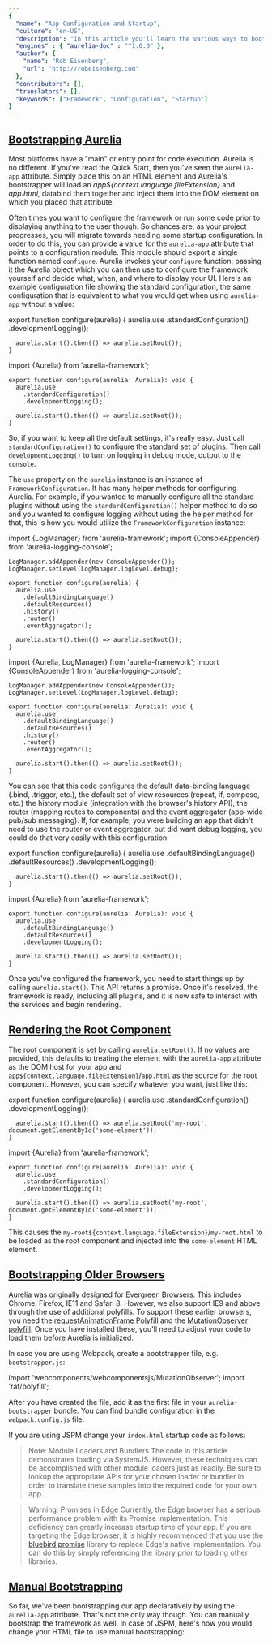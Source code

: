 ```yaml
---
{
  "name": "App Configuration and Startup",
  "culture": "en-US",
  "description": "In this article you'll learn the various ways to bootstrap and configure Aurelia, along with different mechanisms for controlling the initial render strategy.",
  "engines" : { "aurelia-doc" : "^1.0.0" },
  "author": {
  	"name": "Rob Eisenberg",
  	"url": "http://robeisenberg.com"
  },
  "contributors": [],
  "translators": [],
  "keywords": ["Framework", "Configuration", "Startup"]
}
---
```

## [Bootstrapping Aurelia](aurelia-doc://section/1/version/1.0.0)

Most platforms have a "main" or entry point for code execution. Aurelia is no different. If you've read the Quick Start, then you've seen the `aurelia-app` attribute. Simply place this on an HTML element and Aurelia's bootstrapper will load an _app${context.language.fileExtension}_ and _app.html_, databind them together and inject them into the DOM element on which you placed that attribute.

Often times you want to configure the framework or run some code prior to displaying anything to the user though. So chances are, as your project progresses, you will migrate towards needing some startup configuration. In order to do this, you can provide a value for the `aurelia-app` attribute that points to a configuration module. This module should export a single function named `configure`. Aurelia invokes your `configure` function, passing it the Aurelia object which you can then use to configure the framework yourself and decide what, when, and where to display your UI. Here's an example configuration file showing the standard configuration, the same configuration that is equivalent to what you would get when using `aurelia-app` without a value:

<code-listing heading="Standard Configuration">
  <source-code lang="ES 2015/2016">
    export function configure(aurelia) {
      aurelia.use
        .standardConfiguration()
        .developmentLogging();

      aurelia.start().then(() => aurelia.setRoot());
    }
  </source-code>
  <source-code lang="TypeScript">
    import {Aurelia} from 'aurelia-framework';

    export function configure(aurelia: Aurelia): void {
      aurelia.use
        .standardConfiguration()
        .developmentLogging();

      aurelia.start().then(() => aurelia.setRoot());
    }
  </source-code>
</code-listing>

So, if you want to keep all the default settings, it's really easy. Just call `standardConfiguration()` to configure the standard set of plugins. Then call `developmentLogging()` to turn on logging in debug mode, output to the `console`.

The `use` property on the `aurelia` instance is an instance of `FrameworkConfiguration`. It has many helper methods for configuring Aurelia. For example, if you wanted to manually configure all the standard plugins without using the `standardConfiguration()` helper method to do so and you wanted to configure logging without using the helper method for that, this is how you would utilize the `FrameworkConfiguration` instance:

<code-listing heading="Manual Configuration">
  <source-code lang="ES 2015/2016">
    import {LogManager} from 'aurelia-framework';
    import {ConsoleAppender} from 'aurelia-logging-console';

    LogManager.addAppender(new ConsoleAppender());
    LogManager.setLevel(LogManager.logLevel.debug);

    export function configure(aurelia) {
      aurelia.use
        .defaultBindingLanguage()
        .defaultResources()
        .history()
        .router()
        .eventAggregator();

      aurelia.start().then(() => aurelia.setRoot());
    }
  </source-code>
  <source-code lang="TypeScript">
    import {Aurelia, LogManager} from 'aurelia-framework';
    import {ConsoleAppender} from 'aurelia-logging-console';

    LogManager.addAppender(new ConsoleAppender());
    LogManager.setLevel(LogManager.logLevel.debug);

    export function configure(aurelia: Aurelia): void {
      aurelia.use
        .defaultBindingLanguage()
        .defaultResources()
        .history()
        .router()
        .eventAggregator();

      aurelia.start().then(() => aurelia.setRoot());
    }
  </source-code>
</code-listing>

You can see that this code configures the default data-binding language (.bind, .trigger, etc.), the default set of view resources (repeat, if, compose, etc.) the history module (integration with the browser's history API), the router (mapping routes to components) and the event aggregator (app-wide pub/sub messaging). If, for example, you were building an app that didn't need to use the router or event aggregator, but did want debug logging, you could do that very easily with this configuration:

<code-listing heading="Minimal Configuration">
  <source-code lang="ES 2015/2016">
    export function configure(aurelia) {
      aurelia.use
        .defaultBindingLanguage()
        .defaultResources()
        .developmentLogging();

      aurelia.start().then(() => aurelia.setRoot());
    }
  </source-code>
  <source-code lang="TypeScript">
    import {Aurelia} from 'aurelia-framework';

    export function configure(aurelia: Aurelia): void {
      aurelia.use
        .defaultBindingLanguage()
        .defaultResources()
        .developmentLogging();

      aurelia.start().then(() => aurelia.setRoot());
    }
  </source-code>
</code-listing>

Once you've configured the framework, you need to start things up by calling `aurelia.start()`. This API returns a promise. Once it's resolved, the framework is ready, including all plugins, and it is now safe to interact with the services and begin rendering.

## [Rendering the Root Component](aurelia-doc://section/2/version/1.0.0)

The root component is set by calling `aurelia.setRoot()`. If no values are provided, this defaults to treating the element with the `aurelia-app` attribute as the DOM host for your app and `app${context.language.fileExtension}`/`app.html` as the source for the root component. However, you can specify whatever you want, just like this:

<code-listing heading="Manual Root Component">
  <source-code lang="ES 2015/2016">
    export function configure(aurelia) {
      aurelia.use
        .standardConfiguration()
        .developmentLogging();

      aurelia.start().then(() => aurelia.setRoot('my-root', document.getElementById('some-element'));
    }
  </source-code>
  <source-code lang="TypeScript">
    import {Aurelia} from 'aurelia-framework';

    export function configure(aurelia: Aurelia): void {
      aurelia.use
        .standardConfiguration()
        .developmentLogging();

      aurelia.start().then(() => aurelia.setRoot('my-root', document.getElementById('some-element'));
    }
  </source-code>
</code-listing>

This causes the `my-root${context.language.fileExtension}`/`my-root.html` to be loaded as the root component and injected into the `some-element` HTML element.

## [Bootstrapping Older Browsers](aurelia-doc://section/3/version/1.0.0)

Aurelia was originally designed for Evergreen Browsers. This includes Chrome, Firefox, IE11 and Safari 8. However, we also support IE9 and above through the use of additional polyfills. To support these earlier browsers, you need the [requestAnimationFrame Polyfill](https://www.npmjs.com/package/raf) and the [MutationObserver polyfill](https://github.com/webcomponents/webcomponentsjs/tree/master/src). Once you have installed these, you'll need to adjust your code to load them before Aurelia is initialized.

In case you are using Webpack, create a bootstrapper file, e.g. `bootstrapper.js`:

<code-listing heading="Polyfill Configuration">
  <source-code lang="HTML">
    import 'webcomponents/webcomponentsjs/MutationObserver';
    import 'raf/polyfill';
  </source-code>
</code-listing>

After you have created the file, add it as the first file in your `aurelia-bootstrapper` bundle. You can find bundle configuration in the `webpack.config.js` file.

If you are using JSPM change your `index.html` startup code as follows:

<code-listing heading="Polyfill Configuration">
  <source-code lang="HTML">
    <!doctype html>
    <html>
      <head>
        <title>My App</title>
      </head>
      <body>
        <script src="jspm_packages/system.js"></script>
        <script src="config.js"></script>
        <script>
          SystemJS.import('raf/polyfill').then(function() {
            return SystemJS.import('aurelia-polyfills');
          }).then(function() {
            return SystemJS.import('webcomponents/webcomponentsjs/MutationObserver');
          }).then(function() {
            SystemJS.import('aurelia-bootstrapper');
          });
        </script>
      </body>
    </html>
  </source-code>
</code-listing>

> Note: Module Loaders and Bundlers
> The code in this article demonstrates loading via SystemJS. However, these techniques can be accomplished with other module loaders just as readily. Be sure to lookup the appropriate APIs for your chosen loader or bundler in order to translate these samples into the required code for your own app.

> Warning: Promises in Edge
> Currently, the Edge browser has a serious performance problem with its Promise implementation. This deficiency can greatly increase startup time of your app. If you are targeting the Edge browser, it is highly recommended that you use the [bluebird promise](http://bluebirdjs.com/docs/getting-started.html) library to replace Edge's native implementation. You can do this by simply referencing the library prior to loading other libraries.

## [Manual Bootstrapping](aurelia-doc://section/4/version/1.0.0)

So far, we've been bootstrapping our app declaratively by using the `aurelia-app` attribute. That's not the only way though. You can manually bootstrap the framework as well. In case of JSPM, here's how you would change your HTML file to use manual bootstrapping:

<code-listing heading="Manual Bootstrapping with JSPM">
  <source-code lang="HTML">
    <!doctype html>
    <html>
      <head>
        <title>My App</title>
      </head>
      <body>
        <script src="jspm_packages/system.js"></script>
        <script src="config.js"></script>
        <script>
          SystemJS.import('aurelia-bootstrapper').then(bootstrapper => {
            bootstrapper.bootstrap(function(aurelia) {
              aurelia.use
                .standardConfiguration()
                .developmentLogging();

              aurelia.start().then(() => aurelia.setRoot('app', document.body));
            });
          });
        </script>
      </body>
    </html>
  </source-code>
</code-listing>

In case you use Webpack, you can replace the `aurelia-bootstrapper-webpack` package with the `./src/main` entry file in the `aurelia-bootstrapper` bundle defined inside of `webpack.config.js`, and call the bootstrapper manually:


<code-listing heading="Manual Bootstrapping with Webpack">
  <source-code lang="ES 2015/2016">
    import {bootstrap} from 'aurelia-bootstrapper-webpack';

    bootstrap(async aurelia => {
      aurelia.use
        .standardConfiguration()
        .developmentLogging();

      await aurelia.start();
      aurelia.setRoot('app', document.body);
    });
  </source-code>
  <source-code lang="TypeScript">
    import {Aurelia} from 'aurelia-framework';
    import {bootstrap} from 'aurelia-bootstrapper-webpack';

    bootstrap(async (aurelia: Aurelia) => {
      aurelia.use
        .standardConfiguration()
        .developmentLogging();

      await aurelia.start();
      aurelia.setRoot('app', document.body);
    });
  </source-code>
</code-listing>

The function you pass to the `bootstrap` method is the same as the `configure` function from the examples above.

## [Making Resources Global](aurelia-doc://section/5/version/1.0.0)

When you create a view in Aurelia, it is completely encapsulated. In the same way that you must `import` modules into an ES2015/TypeScript module, you must also import or `require` components into an Aurelia view. However, certain components are used so frequently across views that it can become very tedious to import them over and over again. To solve this problem, Aurelia lets you explicitly declare certain "view resources" as global. In fact, the configuration helper method `defaultResources()` mentioned above does just that. It takes the default set of view resources, such as `repeat`, `if`, `compose`, etc, and makes them globally usable in every view. You can do the same with your own components. Here's how we could make the `my-component` custom element, located in a _resources_ subfolder of your project, globally available in all views.

<code-listing heading="Make a Component Global">
  <source-code lang="ES 2015/2016">
    export function configure(aurelia) {
      aurelia.use
        .standardConfiguration()
        .developmentLogging()
        .globalResources('resources/my-component');

      aurelia.start().then(() => aurelia.setRoot());
    }
  </source-code>
  <source-code lang="TypeScript">
    import {Aurelia} from 'aurelia-framework';

    export function configure(aurelia: Aurelia): void {
      aurelia.use
        .standardConfiguration()
        .developmentLogging()
        .globalResources('resources/my-component');

      aurelia.start().then(() => aurelia.setRoot());
    }
  </source-code>
</code-listing>

## [Organizing Your App with Features](aurelia-doc://section/6/version/1.0.0)

Sometimes you have whole group of components or related functionality that collectively form a "feature". This "feature" may even be owned by a particular set of developers on your team. You want these developers to be able to manage the configuration and resources of their own feature, without interfering with the other parts of the app. For this scenario, Aurelia provides the "feature" feature.

Imagine, as above, that we have a `my-component` component. Imagine that that was then one of a dozen components that formed a logical feature in your app called `my-feature`. Rather than place the feature's configuration logic inside the app's configuration module, we can place the feature's configuration inside its own feature configuration module.

To create a "feature", simply create a folder in your app; in the case of our example: `my-feature`. Inside that folder, place all the components and other code that pertain to that feature. Finally, create an `index${context.language.fileExtension}` file at the root of the `my-feature` folder. The `index${context.language.fileExtension}` file should export a single `configure` function. Here's what our code might look like for our hypothetical `my-feature` feature:

<code-listing heading="A Feature Module (index${context.language.fileExtension})">
  <source-code lang="ES 2015/2016">
    export function configure(config) {
      config.globalResources(['./my-component', './my-component-2', 'my-component-3', 'etc.']);
    }
  </source-code>
  <source-code lang="TypeScript">
    import {FrameworkConfiguration} from 'aurelia-framework';

    export function configure(config: FrameworkConfiguration): void {
      config.globalResources(['./my-component', './my-component-2', 'my-component-3', 'etc.']);
    }
  </source-code>
</code-listing>

The `configure` method receives an instance of the same `FrameworkConfiguration` object as the `aurelia.use` property. So, the feature can configure your app in any way it needs. An important note is that resources should be configured using paths relative to the `index${context.language.fileExtension}` itself.

How then do we turn this feature on in our app? Here's an app configuration file that shows:

<code-listing heading="Using a Feature">
  <source-code lang="ES 2015/2016">
    export function configure(aurelia) {
      aurelia.use
        .standardConfiguration()
        .developmentLogging()
        .feature('my-feature');

      aurelia.start().then(() => aurelia.setRoot());
    }
  </source-code>
  <source-code lang="TypeScript">
    import {Aurelia} from 'aurelia-framework';

    export function configure(aurelia: Aurelia): void {
      aurelia.use
        .standardConfiguration()
        .developmentLogging()
        .feature('my-feature');

      aurelia.start().then(() => aurelia.setRoot());
    }
  </source-code>
</code-listing>

## [Installing Plugins](aurelia-doc://section/7/version/1.0.0)

Similar to features, you can install 3rd party plugins. The main difference is that a "feature" is provided internally by your application, while a plugin is installed from a 3rd party source through your package manager.

To use a plugin, you first install the package. For example `jspm install my-plugin` would use jspm to install the `my-plugin` package. Once the package is installed, you must configure it in your application. Here's some code that shows how that works.

<code-listing heading="Using a Plugin">
  <source-code lang="ES 2015/2016">
    export function configure(aurelia) {
      aurelia.use
        .standardConfiguration()
        .developmentLogging()
        .plugin('my-plugin', pluginConfiguration);

      aurelia.start().then(() => aurelia.setRoot());
    }
  </source-code>
  <source-code lang="TypeScript">
    import {Aurelia} from 'aurelia-framework';

    export function configure(aurelia: Aurelia): void {
      aurelia.use
        .standardConfiguration()
        .developmentLogging()
        .plugin('my-plugin', pluginConfiguration);

      aurelia.start().then(() => aurelia.setRoot());
    }
  </source-code>
</code-listing>

Simply provide the same name used during installation, to the plugin API. Some plugins may require configuration (see the plugin's documentation for details). If so, pass the configuration object or configuration callback function as the second parameter of the `plugin` API.

## [Leveraging Progressive Enhancement](aurelia-doc://section/8/version/1.0.0)

So far you've seen Aurelia replacing a portion of the DOM with a root component. However, that's not the only way to render with Aurelia. Aurelia can also progressively enhance existing HTML.

Imagine that you want to generate your home page on the server, including using your server-side templating engine to render out HTML. Perhaps you've got custom components you created with Aurelia, but you want to render the custom elements on the server with some content, in order to make things a bit more SEO friendly. Or perhaps you have an existing, traditional web app, that you want to incrementally start adding Aurelia to. When the HTML is rendered in the browser, you want to progressively enhance that HTML and "bring it to life" by activating all the Aurelia component's rich behavior.

All this is possible with Aurelia, using a single method call: `enhance`. Instead of using `aurelia-app` let's use manual bootstrapping for this example. To progressively enhance the entire `body` of your HTML page, you can do something like this (JSPM-based example):

<code-listing heading="Progressive Enhancement">
  <source-code lang="HTML">
    <!doctype html>
    <html>
      <head>
        <title>My App</title>
      </head>
      <body>
        <my-component message="Enhance Me"></my-component>

        <script src="jspm_packages/system.js"></script>
        <script src="config.js"></script>
        <script>
          SystemJS.import('aurelia-bootstrapper').then(bootstrapper => {
            bootstrapper.bootstrap(function(aurelia){
              aurelia.use
                .defaultBindingLanguage()
                .defaultResources()
                .developmentLogging()
                .globalResources('resources/my-component');

              aurelia.start().then(() => aurelia.enhance());
            });
          });
        </script>
      </body>
    </html>
  </source-code>
</code-listing>

It's important to note that, in order for `enhance` to identify components to enhance in your HTML page, you need to declare those components as global resources, as we have above with the `my-component` component.

Optionally, you can provide an object instance to use as the data-binding context for the enhancement, or provide a specific part of the DOM to enhance. Here's an example that shows both (JSPM-based):

<code-listing heading="Customized Progressive Enhancement">
  <source-code lang="HTML">
    <!doctype html>
    <html>
      <head>
        <title>My App</title>
      </head>
      <body>
        <my-component message.bind="message"></my-component>

        <script src="jspm_packages/system.js"></script>
        <script src="config.js"></script>
        <script>
          SystemJS.import('aurelia-bootstrapper').then(bootstrapper => {
            bootstrapper.bootstrap(function(aurelia){
              aurelia.use
                .defaultBindingLanguage()
                .defaultResources()
                .developmentLogging()
                .globalResources('resources/my-component');

              var viewModel = {
                message: 'Enhanced'
              };

              aurelia.start().then(() => aurelia.enhance(viewModel, document.body));
            });
          });
        </script>
      </body>
    </html>
  </source-code>
</code-listing>

## [Customizing Conventions](aurelia-doc://section/9/version/1.0.0)

There are many things you may want to customize or configure as part of your application's bootstrap process. Once you have your main `configure` method in place and `aurelia-app` is pointing to that module, you can do just about anything you want. One of the most common aspects of Aurelia that developers may want to customize, is its conventions.


### Configuring the View Location Convention

Aurelia uses a _View Strategy_ to locate the view that is associated with a particular component's view-model. If the component doesn't specify its own view strategy, then Aurelia's `ViewLocator` service will use a fallback view strategy. The fallback strategy that is used is named `ConventionalViewStrategy`. This strategy uses the view-model's module id to conventionally map to its view id. For example, if the module id is "welcome${context.language.fileExtension}" then this strategy will look for the view at "welcome.html". The conventional strategy's mapping logic can be changed if a different convention is desired. To do this, during bootstrap, import the `ViewLocator` and replace its `convertOriginToViewUrl` method with your own implementation. Here's some example code:

<code-listing heading="Custom View Location Convention">
  <source-code lang="ES 2015/2016">
    import {ViewLocator} from 'aurelia-framework';

    export function configure(aurelia) {
      aurelia.use
        .standardConfiguration()
        .developmentLogging();

      ViewLocator.prototype.convertOriginToViewUrl = (origin) => {
        let moduleId = origin.moduleId;
        ...
        return "view.html";
      };

      aurelia.start().then(a => a.setRoot());
    }
  </source-code>
  <source-code lang="TypeScript">
    import {ViewLocator, Aurelia, Origin} from 'aurelia-framework';

    export function configure(aurelia: Aurelia): void {
      aurelia.use
        .standardConfiguration()
        .developmentLogging();

      ViewLocator.prototype.convertOriginToViewUrl = (origin: Origin): string => {
        let moduleId = origin.moduleId;
        ...
        return "view.html";
      };

      aurelia.start().then(a => a.setRoot());
    }
  </source-code>
</code-listing>

In this example, you would simply replace "..." with your own mapping logic and return the resulting view path that was desired.

If you're using Webpack with a HTML templating engine such as Jade, you'd have to configure Aurelia to look for the `.jade` extension instead of `.html`. This is due to Webpack keeping the original sourcemaps and lets loader plugins take care of transpiling the source. Here's the code to configure Aurelias' `ViewLocator` for Jade:

<code-listing heading="Custom Jade View Location">
  <source-code lang="ES 2015/2016">
    import {ViewLocator} from 'aurelia-framework';

    export function configure(aurelia) {
      aurelia.use
        .standardConfiguration()
        .developmentLogging();

      ViewLocator.prototype.convertOriginToViewUrl = (origin) => {
        let moduleId = origin.moduleId;
        let id = (moduleId.endsWith('.js') || moduleId.endsWith('.ts')) ? moduleId.substring(0, moduleId.length - 3) : moduleId;
        return id + '.jade';
      };

      aurelia.start().then(a => a.setRoot());
    }
  </source-code>
  <source-code lang="TypeScript">
    import {ViewLocator, Aurelia, Origin} from 'aurelia-framework';

    export function configure(aurelia: Aurelia): void {
      aurelia.use
        .standardConfiguration()
        .developmentLogging();

      ViewLocator.prototype.convertOriginToViewUrl = (origin: Origin): string => {
        let moduleId = origin.moduleId;
        let id = (moduleId.endsWith('.js') || moduleId.endsWith('.ts')) ? moduleId.substring(0, moduleId.length - 3) : moduleId;
        return id + '.jade';
      };

      aurelia.start().then(a => a.setRoot());
    }
  </source-code>
</code-listing>

### Configuring the Fallback View Location Strategy

In addition to customizing the mapping logic of the `ConventionalViewStrategy` you can also replace the entire fallback view strategy. To do this, replace the `createFallbackViewStrategy` of the `ViewLocator` with your own implementation. Here's some sample code for that:

<code-listing heading="Custom View Fallback">
  <source-code lang="ES 2015/2016">
    import {ViewLocator} from 'aurelia-framework';

    export function configure(aurelia) {
      aurelia.use
        .standardConfiguration()
        .developmentLogging();

      ViewLocator.prototype.createFallbackViewStrategy = (origin) => {
        return new CustomViewStrategy(origin);
      };

      aurelia.start().then(a => a.setRoot());
    }
  </source-code>
  <source-code lang="TypeScript">
    import {ViewLocator, Aurelia, Origin} from 'aurelia-framework';

    export function configure(aurelia: Aurelia): void {
      aurelia.use
        .standardConfiguration()
        .developmentLogging();

      ViewLocator.prototype.createFallbackViewStrategy = (origin: Origin) => {
        return new CustomViewStrategy(origin);
      };

      aurelia.start().then(a => a.setRoot());
    }
  </source-code>
</code-listing>

## [Logging](aurelia-doc://section/10/version/1.0.0)

Aurelia has a simple logging abstraction that the framework itself uses. By default it is a no-op. The configuration in the above examples shows how to install an appender which will take the log data and output it to the console. Here's the code again, for convenience:

<code-listing heading="Configuring Logging">
  <source-code lang="ES 2015/2016">
    import {LogManager} from 'aurelia-framework';
    import {ConsoleAppender} from 'aurelia-logging-console';

    LogManager.addAppender(new ConsoleAppender());
    LogManager.setLevel(LogManager.logLevel.debug);

    export function configure(aurelia) {
      aurelia.use
        .standardConfiguration;

      aurelia.start().then(() => aurelia.setRoot());
    }
  </source-code>
  <source-code lang="TypeScript">
    import {LogManager, Aurelia} from 'aurelia-framework';
    import {ConsoleAppender} from 'aurelia-logging-console';

    LogManager.addAppender(new ConsoleAppender());
    LogManager.setLevel(LogManager.logLevel.debug);

    export function configure(aurelia: Aurelia): void {
      aurelia.use
        .standardConfiguration;

      aurelia.start().then(() => aurelia.setRoot());
    }
  </source-code>
</code-listing>

You can also see how to set the log level. Values for the `logLevel` include: `none`, `error`, `warn`, `info` and `debug`.

The above example uses our provided `ConsoleAppender`, but you can easily create your own appenders. Simply implement a class that matches the `Appender` interface from the logging library.

